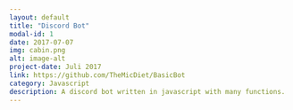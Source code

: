 ```yaml
---
layout: default
title: "Discord Bot"
modal-id: 1
date: 2017-07-07
img: cabin.png
alt: image-alt
project-date: Juli 2017
link: https://github.com/TheMicDiet/BasicBot
category: Javascript
description: A discord bot written in javascript with many functions.
---
```


